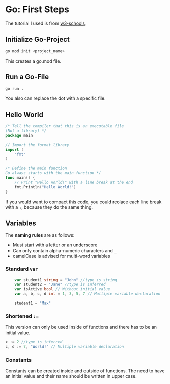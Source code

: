 # Go: First Steps
The tutorial I used is from [w3-schools](https://www.w3schools.com/go/index.php).
## Initialize Go-Project
```sh
go mod init <project_name>
```
This creates a go.mod file.
## Run a Go-File
```sh
go run .
```
You also can replace the dot with a specific file.
## Hello World
```go
/* Tell the compiler that this is an executable file
(Not a library) */
package main

// Import the format library
import (
	"fmt"
)

/* Define the main function
Go always starts with the main function */
func main() {
    // Print "Hello World!" with a line break at the end
	fmt.Println("Hello World!")
}
```
If you would want to compact this code, you could reolace each line break with a `;`, because they do the same thing.
## Variables
The **naming rules** are as follows: 
- Must start with a letter or an underscore
- Can only contain alpha-numeric characters and `_`
- camelCase is advised for multi-word variables
### Standard `var`
```go
  	var student1 string = "John" //type is string
  	var student2 = "Jane" //type is inferred
	var isActive bool // Without initial value
	var a, b, c, d int = 1, 3, 5, 7	// Multiple variable declaration

	student1 = "Max"
```
### Shortened `:=`
This version can only be used inside of functions and there has to be an initial value.
```go
x := 2 //type is inferred
c, d := 7, "World!" // Multiple variable declaration
```

### Constants
Constants can be created inside and outside of functions. The need to have an initial value and their name should be written in upper case.